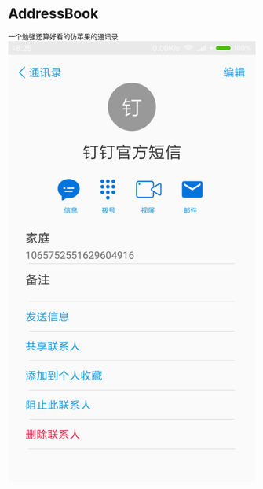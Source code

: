 # AddressBook
一个勉强还算好看的仿苹果的通讯录
![图片2](https://github.com/ziKunLi/AddressBook/blob/master/img/Screenshot_2018-10-25-18-25-45-328_com.study.newbies.addressbook.png)
